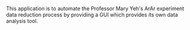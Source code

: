 This application is to automate the Professor Mary Yeh's ArAr experiment data reduction process by providing a GUI which provides its own data analysis tool.